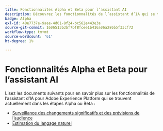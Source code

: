 ```yaml
---
title: Fonctionnalités Alpha et Beta pour l’assistant AI
description: Découvrez les fonctionnalités de l’assistant d’IA qui se trouvent actuellement dans les étapes Alpha ou Beta.
badge: Alpha
exl-id: 48e7737e-9aee-4d01-8f24-bc562e443e3a
source-git-commit: 1606513b3bf7bf8fcee1b416a06a286b5f33cf72
workflow-type: tm+mt
source-wordcount: '61'
ht-degree: 1%

---
```


# Fonctionnalités Alpha et Beta pour l’assistant AI

Lisez les documents suivants pour en savoir plus sur les fonctionnalités de l’assistant d’IA pour Adobe Experience Platform qui se trouvent actuellement dans les étapes Alpha ou Beta :

* [Surveillance des changements significatifs et des prévisions de l’audience](./audience-forecasting.md)
* [Estimation du langage naturel](./natural-language.md)
